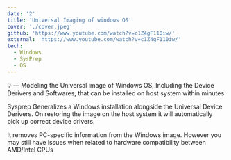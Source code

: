 ```yaml
---
date: '2'
title: 'Universal Imaging of windows OS'
cover: './cover.jpeg'
github: 'https://www.youtube.com/watch?v=c1Z4gF110iw/'
external: 'https://www.youtube.com/watch?v=c1Z4gF110iw/'
tech:
  - Windows
  - SysPrep
  - OS
---
```


💡 — Modeling the Universal image of Windows OS, Including the Device Derivers and Softwares, that can be installed on host system within minutes

Sysprep Generalizes a Windows installation alongside the Universal Device Derivers. On restoring the image on the host system it will automatically pick up correct device drivers.

It removes PC-specific information from the Windows image. ​However you may still have issues when related to hardware compatibility between AMD/Intel CPUs
